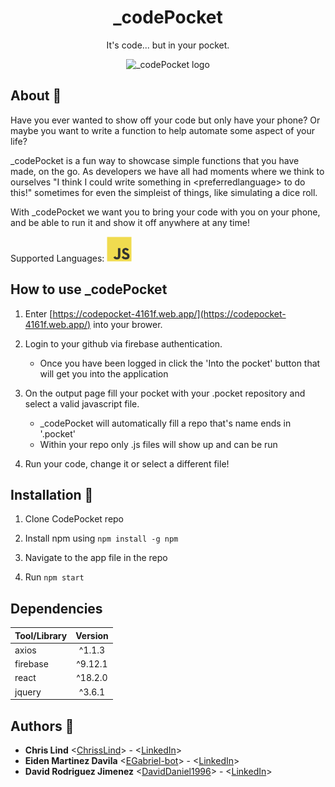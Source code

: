 <h1 align="center">_codePocket</h1>
<p align="center">
  It's code... but in your pocket.
</p>

<p align="center">
  <img src="https://i.imgur.com/3AMHdCS.jpeg"
       alt="_codePocket logo"
    />
  </p>

## About :blue_book:
Have you ever wanted to show off your code but only have your phone? Or maybe you want to write a function to help automate some aspect of your life?

\_codePocket is a fun way to showcase simple functions that you have made, on the go. As developers we have all had moments where we think to ourselves "I think I could write something in \<preferredlanguage\> to do this!" sometimes for even the simpleist of things, like simulating a dice roll. 
 
With \_codePocket we want you to bring your code with you on your phone, and be able to run it and show it off anywhere at any time!

Supported Languages: <a href="https://developer.mozilla.org/en-US/docs/Web/JavaScript" target="_blank" rel="noreferrer"> <img src="https://raw.githubusercontent.com/devicons/devicon/master/icons/javascript/javascript-original.svg" alt="javascript" width="40" height="40"/> </a>
  
## How to use \_codePocket
1. Enter [https://codepocket-4161f.web.app/](https://codepocket-4161f.web.app/) into your brower.

2. Login to your github via firebase authentication.
    - Once you have been logged in click the  'Into the pocket' button that will get you into the application
  
3. On the output page fill your pocket with your .pocket repository and select a valid javascript file.
    - \_codePocket will automatically fill a repo that's name ends in '.pocket'
    - Within your repo only .js files will show up and can be run

4. Run your code, change it or select a different file!

## Installation :minidisc:
1. Clone CodePocket repo

2. Install npm using `npm install -g npm`

3. Navigate to the app file in the repo

4. Run `npm start`
    
## Dependencies
| Tool/Library | Version |
| :---         | :----:  |
| axios        | ^1.1.3  |
| firebase     | ^9.12.1 |
| react        | ^18.2.0 |
| jquery       | ^3.6.1  |

## Authors :scroll:
- **Chris Lind** <[ChrissLind](https://github.com/ChrissLind)> - <[LinkedIn](https://www.linkedin.com/in/christopher-lind-749883230/)>
- **Eiden Martinez Davila** <[EGabriel-bot](https://github.com/EGabriel-bot)> - <[LinkedIn](https://www.linkedin.com/in/emd07/)>
- **David Rodriguez Jimenez** <[DavidDaniel1996](https://github.com/DavidDaniel1996)> - <[LinkedIn](https://www.linkedin.com/in/david-rodr%C3%ADguez-6810b6199/)>
